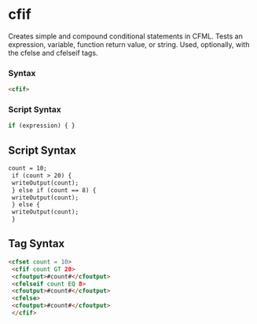 # cfif

Creates simple and compound conditional statements in CFML.
 Tests an expression, variable, function return value, or
 string. Used, optionally, with the cfelse and cfelseif tags.

### Syntax

```html
<cfif>
```

### Script Syntax

```javascript
if (expression) { }
```

## Script Syntax

```html
count = 10; 
 if (count > 20) { 
 writeOutput(count); 
 } else if (count == 8) { 
 writeOutput(count); 
 } else { 
 writeOutput(count); 
 }
```

## Tag Syntax

```html
<cfset count = 10> 
 <cfif count GT 20> 
 <cfoutput>#count#</cfoutput> 
 <cfelseif count EQ 8> 
 <cfoutput>#count#</cfoutput> 
 <cfelse> 
 <cfoutput>#count#</cfoutput> 
 </cfif>
```
